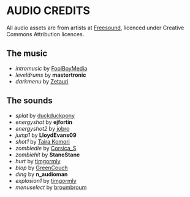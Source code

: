 AUDIO CREDITS
=============

All audio assets are from artists at [Freesound](http://freesound.org), licenced under Creative Commons Attribution licences.

The music
---------
* *intromusic* by [FoolBoyMedia](http://www.foolboymedia.co.uk/)
* *leveldrums* by **mastertronic**
* *darkmenu* by [Zetauri](http://www.youtube.com/Zetauri)

The sounds
----------
* *splat* by [duckduckpony](http://www.bryanvbecker.com/)
* *energyshot* by **ejfortin**
* *energyshot2* by [jobro](http://audiojungle.net/user/jobromedia/portfolio)
* *jump1* by **LloydEvans09**
* *shot1* by [Taira Komori](http://taira-komori.jpn.org/freesounden.html)
* *zombiedie* by [Corsica_S](http://www.facebook.com/corsica.ess)
* *zombiehit* by **StaneStane**
* *hurt* by [timgormly](http://freesound.org/people/timgormly/)
* *blop* by [GreenCouch](http://www.greencouch.nl/)
* *ding* by **n_audioman**
* *explosion1* by [timgormly](http://freesound.org/people/timgormly/)
* *menuselect* by [broumbroum](http://www.b23prodtm.info/)
